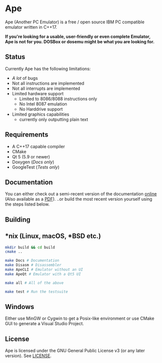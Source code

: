 # Ape
Ape (Another PC Emulator) is a free / open source IBM PC compatible emulator written in C++17.

**If you're looking for a usable, user-friendly or even complete Emulator, Ape is not for you. DOSBox or dosemu might be what you are looking for.**

## Status
Currently Ape has the following limitations:

- *A lot* of bugs
- Not all instructions are implemented
- Not all interrupts are implemented
- Limited hardware support
  - Limited to 8086/8088 instructions only
  - No Intel 8087 emulation
  - No Harddrive support
- Limited graphics capabilities
  - currently only outputting plain text

## Requirements
- A C++17 capable compiler
- CMake
- Qt 5 (5.9 or newer)
- Doxygen (*Docs only*)
- GoogleTest (*Tests only*)

## Documentation

You can either check out a semi-recent version of the documentation [online](https://spycrab.github.io/ape-docs-live/) (Also available as a [PDF](https://github.io/ape-docs-live/docs.pdf)).
..or build the most recent version yourself using the steps listed below.

## Building

## *nix (Linux, macOS, *BSD etc.)
```sh
mkdir build && cd build
cmake ..
```

```sh
make Docs # Documentation
make Disasm # Disassembler
make ApeCLI # Emulator without an UI
make ApeQt # Emulator with a Qt5 UI

make all # All of the above

make test # Run the testsuite
```

## Windows
Either use MinGW or Cygwin to get a Posix-like environment or use CMake GUI to generate a Visual Studio Project.


## License
Ape is licensed under the GNU General Public License v3 (or any later version). See [LICENSE](LICENSE).
